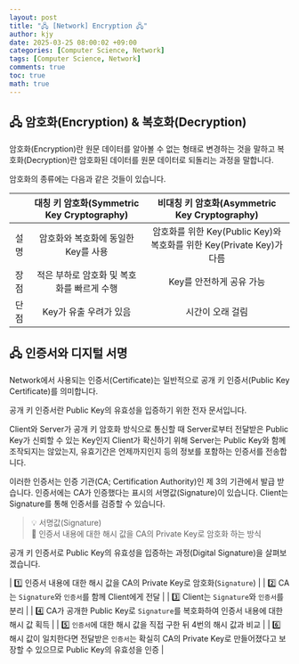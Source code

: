 ```yaml
---
layout: post
title: "🖧 [Network] Encryption 🖧"
author: kjy
date: 2025-03-25 08:00:02 +09:00
categories: [Computer Science, Network]
tags: [Computer Science, Network]
comments: true
toc: true
math: true
---
```


## 🖧 암호화(Encryption) & 복호화(Decryption)

암호화(Encryption)란 원문 데이터를 알아볼 수 없는 형태로 변경하는 것을 말하고 복호화(Decryption)란 암호화된 데이터를 원문 데이터로 되돌리는 과정을 말합니다.

암호화의 종류에는 다음과 같은 것들이 있습니다.

|  | 대칭 키 암호화(Symmetric Key Cryptography) | 비대칭 키 암호화(Asymmetric Key Cryptography) |
| :-: | :-: | :-: |
| 설명 | 암호화와 복호화에 동일한 Key를 사용 | 암호화를 위한 Key(Public Key)와 복호화를 위한 Key(Private Key)가 다름 |
| 장점 | 적은 부하로 암호화 및 복호화를 빠르게 수행 | Key를 안전하게 공유 가능 |
| 단점 | Key가 유출 우려가 있음 | 시간이 오래 걸림 |

## 🖧 인증서와 디지털 서명

Network에서 사용되는 인증서(Certificate)는 일반적으로 공개 키 인증서(Public Key Certificate)를 의미합니다. 

공개 키 인증서란 Public Key의 유효성을 입증하기 위한 전자 문서입니다.

Client와 Server가 공개 키 암호화 방식으로 통신할 때 Server로부터 전달받은 Public Key가 신뢰할 수 있는 Key인지 Client가 확신하기 위해 Server는 Public Key와 함께 조작되지는 않았는지, 유효기간은 언제까지인지 등의 정보를 포함하는 인증서를 전송합니다.

이러한 인증서는 인증 기관(CA; Certification Authority)인 제 3의 기관에서 발급 받습니다. 인증서에는 CA가 인증했다는 표시의 서명값(Signature)이 있습니다. Client는 Signature를 통해 인증서를 검증할 수 있습니다.

> 💡 서명값(Signature)   
> 📢 인증서 내용에 대한 해시 값을 CA의 Private Key로 암호화 하는 방식

공개 키 인증서로 Public Key의 유효성을 입증하는 과정(Digital Signature)을 살펴보겠습니다.

| 1️⃣ 인증서 내용에 대한 해시 값을 CA의 Private Key로 암호화(`Signature`) | 
| 2️⃣ CA는 `Signature`와 `인증서`를 함께 Client에게 전달 | 
| 3️⃣ Client는 `Signature`와 `인증서`를 분리 | 
| 4️⃣ CA가 공개한 Public Key로 `Signature`를 복호화하여 인증서 내용에 대한 해시 값 획득 | 
| 5️⃣ `인증서`에 대한 해시 값을 직접 구한 뒤 4번의 해시 값과 비교 | 
| 6️⃣ 해시 값이 일치한다면 전달받은 `인증서`는 확실히 CA의 Private Key로 만들어졌다고 보장할 수 있으므로 Public Key의 유효성을 인증 | 
